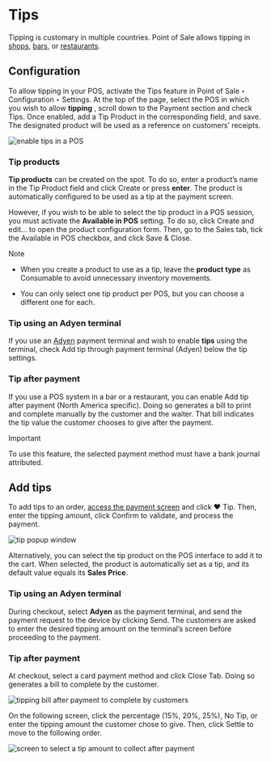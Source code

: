 # Tips

Tipping is customary in multiple countries. Point of Sale allows tipping in
[shops](../../point_of_sale.html#pos-sell), [bars](../restaurant.html), or
[restaurants](../restaurant.html).

## Configuration

To allow tipping in your POS, activate the Tips feature in Point of Sale ‣
Configuration ‣ Settings. At the top of the page, select the POS in which you
wish to allow **tipping** , scroll down to the Payment section and check Tips.
Once enabled, add a Tip Product in the corresponding field, and save. The
designated product will be used as a reference on customers’ receipts.

![enable tips in a POS](../../../../_images/tips-setup.png)

### Tip products

**Tip products** can be created on the spot. To do so, enter a product’s name
in the Tip Product field and click Create or press **enter**. The product is
automatically configured to be used as a tip at the payment screen.

However, if you wish to be able to select the tip product in a POS session,
you must activate the **Available in POS** setting. To do so, click Create and
edit… to open the product configuration form. Then, go to the Sales tab, tick
the Available in POS checkbox, and click Save & Close.

Note

  * When you create a product to use as a tip, leave the **product type** as Consumable to avoid unnecessary inventory movements.

  * You can only select one tip product per POS, but you can choose a different one for each.

### Tip using an Adyen terminal

If you use an [Adyen](../payment_methods/terminals/adyen.html) payment
terminal and wish to enable **tips** using the terminal, check Add tip through
payment terminal (Adyen) below the tip settings.

### Tip after payment

If you use a POS system in a bar or a restaurant, you can enable Add tip after
payment (North America specific). Doing so generates a bill to print and
complete manually by the customer and the waiter. That bill indicates the tip
value the customer chooses to give after the payment.

Important

To use this feature, the selected payment method must have a bank journal
attributed.

## Add tips

To add tips to an order, [access the payment
screen](../../point_of_sale.html#pos-sell) and click ♥ Tip. Then, enter the
tipping amount, click Confirm to validate, and process the payment.

![tip popup window](../../../../_images/add-tip.png)

Alternatively, you can select the tip product on the POS interface to add it
to the cart. When selected, the product is automatically set as a tip, and its
default value equals its **Sales Price**.

### Tip using an Adyen terminal

During checkout, select **Adyen** as the payment terminal, and send the
payment request to the device by clicking Send. The customers are asked to
enter the desired tipping amount on the terminal’s screen before proceeding to
the payment.

### Tip after payment

At checkout, select a card payment method and click Close Tab. Doing so
generates a bill to complete by the customer.

![tipping bill after payment to complete by
customers](../../../../_images/tipping-bill.png)

On the following screen, click the percentage (15%, 20%, 25%), No Tip, or
enter the tipping amount the customer chose to give. Then, click Settle to
move to the following order.

![screen to select a tip amount to collect after
payment](../../../../_images/tip-after-payment.png)

